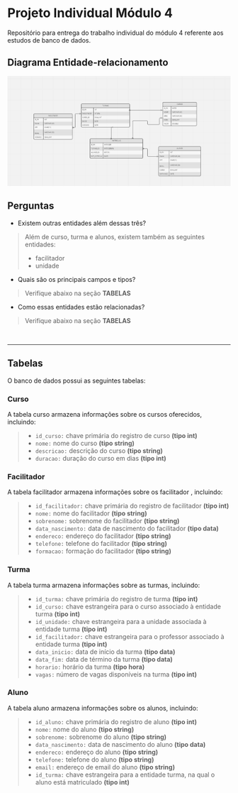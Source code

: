 # Projeto Individual Módulo 4

Repositório para entrega do trabalho individual do módulo 4 referente aos estudos de banco de dados.

## Diagrama Entidade-relacionamento

![imagem das entidades e seus atributos](/imagem/foto2.png)



## Perguntas

-  Existem outras entidades além dessas três?
> Além de curso, turma e alunos, existem também as seguintes entidades:
>- facilitador
>- unidade

- Quais são os principais campos e tipos?
> Verifique abaixo na seção **TABELAS**

- Como essas entidades estão relacionadas?
> Verifique abaixo na seção **TABELAS**

<br>

---

## Tabelas
O banco de dados possui as seguintes tabelas:

### Curso
A tabela curso armazena informações sobre os cursos oferecidos, incluindo:

>- `id_curso:` chave primária do registro de curso **(tipo int)**
>- `nome:` nome do curso **(tipo string)**
>- `descricao:` descrição do curso **(tipo string)**
>- `duracao:` duração do curso em dias **(tipo int)**

### Facilitador
A tabela  facilitador  armazena informações sobre os  facilitador , incluindo:

>- `id_facilitador:` chave primária do registro de  facilitador  **(tipo int)**
>- `nome:` nome do  facilitador  **(tipo string)**
>- `sobrenome:` sobrenome do facilitador  **(tipo string)**
>- `data_nascimento:` data de nascimento do facilitador **(tipo data)**
>- `endereco:` endereço do  facilitador  **(tipo string)**
>- `telefone:` telefone do  facilitador  **(tipo string)**
>- `formacao:` formação do  facilitador  **(tipo string)**

### Turma
A tabela turma armazena informações sobre as turmas, incluindo:

>- `id_turma:` chave primária do registro de turma **(tipo int)**
>- `id_curso:` chave estrangeira para o curso associado à entidade turma **(tipo int)**
>- `id_unidade:` chave estrangeira para a unidade associada à entidade turma **(tipo int)**
>- `id_facilitador:` chave estrangeira para o professor associado à entidade turma **(tipo int)**
>- `data_inicio:` data de início da turma **(tipo data)**
>- `data_fim:` data de término da turma **(tipo data)**
>- `horario:` horário da turma **(tipo hora)**
>- `vagas:` número de vagas disponíveis na turma **(tipo int)**

### Aluno
A tabela aluno armazena informações sobre os alunos, incluindo:

>- `id_aluno:` chave primária do registro de aluno **(tipo int)**
>- `nome:` nome do aluno **(tipo string)**
>- `sobrenome:` sobrenome do aluno **(tipo string)**
>- `data_nascimento:` data de nascimento do aluno **(tipo data)**
>- `endereco:` endereço do aluno **(tipo string)**
>- `telefone:` telefone do aluno **(tipo string)**
>- `email:` endereço de email do aluno **(tipo string)**
>- `id_turma:` chave estrangeira para a entidade turma, na qual o aluno está matriculado **(tipo int)**